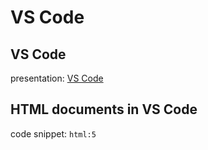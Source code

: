 # VS Code

## VS Code

presentation: [VS Code](./vs-code-en.html)

## HTML documents in VS Code

code snippet: `html:5`
